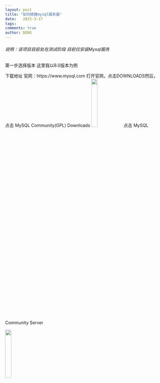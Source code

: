 ```yaml
---
layout: post
title: "如何搭建mysql服务器"
date:   2025-3-17
tags: 
comments: true
author: DENG
---
```

<h6>说明：该项目目前处在测试阶段 目前仅安装Mysql服务</h6>
<p>第一步选择版本 这里我以8.0版本为例</p>
<h7>下载地址 官网：https://www.mysql.com</h7>
<h7>打开官网，点击DOWNLOADS然后，点击 MySQL Community(GPL) Downloads</h7>
<img src="https://deng-0706.github.io/images/mysql8.0.1.png" width="20%">
<h7>点击 MySQL Community Server</h7>
<p><img src="https://deng-0706.github.io/images/mysql8.0.2.png" width="20%"></p>
